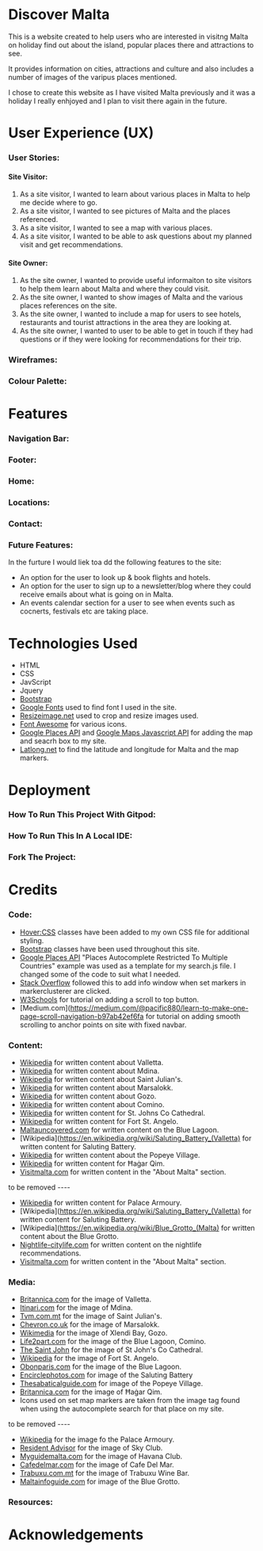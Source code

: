 # Discover Malta

This is a website created to help users who are interested in visitng Malta on holiday find out about the island, popular places there and attractions to see.

It provides information on cities, attractions and culture and also includes a number of images of the varipus places mentioned.

I chose to create this website as I have visited Malta previously and it was a holiday I really enhjoyed and I plan to visit there again in the future.

# User Experience (UX)

### User Stories:

#### Site Visitor:

1. As a site visitor, I wanted to learn about various places in Malta to help me decide where to go.
2. As a site visitor, I wanted to see pictures of Malta and the places referenced.
3. As a site visitor, I wanted to see a map with various places.
4. As a site visitor, I wanted to be able to ask questions about my planned visit and get recommendations.

#### Site Owner:

1. As the site owner, I wanted to provide useful informaiton to site visitors to help them learn about Malta and where they could visit.
2. As the site owner, I wanted to show images of Malta and the various places references on the site.
3. As the site owner, I wanted to include a map for users to see hotels, restaurants and tourist attractions in the area they are looking at.
4. As the site owner, I wanted to user to be able to get in touch if they had questions or if they were looking for recommendations for their trip.

### Wireframes:

### Colour Palette:

# Features

### Navigation Bar:

### Footer:

### Home:

### Locations:

### Contact:

### Future Features:

In the furture I would liek toa dd the following features to the site:

* An option for the user to look up & book flights and hotels.
* An option for the user to sign up to a newsletter/blog where they could receive emails about what is going on in Malta.
* An events calendar section for a user to see when events such as cocnerts, festivals etc are taking place.

# Technologies Used 

* HTML
* CSS 
* JavScript 
* Jquery
* [Bootstrap](https://getbootstrap.com/)
* [Google Fonts](https://fonts.google.com/) used to find font I used in the site.
* [Resizeimage.net](https://resizeimage.net/) used to crop and resize images used. 
* [Font Awesome](https://fontawesome.com/) for various icons.
* [Google Places API](https://developers.google.com/places/web-service/overview) and [Google Maps Javascript API](https://developers.google.com/maps/documentation/javascript/overview) for adding the map and seacrh box to my site.
* [Latlong.net](https://www.latlong.net/) to find the latitude and longitude for Malta and the map markers.

# Deployment 

### How To Run This Project With Gitpod:

### How To Run This In A Local IDE: 

### Fork The Project:

# Credits

### Code:

* [Hover:CSS](https://ianlunn.github.io/Hover/) classes have been added to my own CSS file for additional styling.
* [Bootstrap](https://getbootstrap.com/) classes have been used throughout this site. 
* [Google Places API](https://developers.google.com/maps/documentation/javascript/examples/places-autocomplete-multiple-countries) "Places Autocomplete Restricted To Multiple Countries" example was used as a template for my search.js file. I changed some of the code to suit what I needed.
* [Stack Overflow](https://stackoverflow.com/questions/40047210/integrate-google-maps-markerclusterer-with-infowindow) followed this to add info window when set markers in markerclusterer are clicked.
* [W3Schools](https://www.w3schools.com/howto/howto_js_scroll_to_top.asp) for tutorial on adding a scroll to top button.
* [Medium.com](https://medium.com/@pacific880/learn-to-make-one-page-scroll-navigation-b97ab42ef6fa for tutorial on adding smooth scrolling to anchor points on site with fixed navbar.

### Content:

* [Wikipedia](https://en.wikipedia.org/wiki/Valletta) for written content about Valletta.
* [Wikipedia](https://en.wikipedia.org/wiki/Mdina) for written content about Mdina.
* [Wikipedia](https://en.wikipedia.org/wiki/St._Julian%27s,_Malta) for written content about Saint Julian's.
* [Wikipedia](https://en.wikipedia.org/wiki/Marsaxlokk) for written content about Marsalokk.
* [Wikipedia](https://en.wikipedia.org/wiki/Gozo) for written content about Gozo.
* [Wikipedia](https://en.wikipedia.org/wiki/Comino) for written content about Comino.
* [Wikipedia](https://en.wikipedia.org/wiki/Saint_John%27s_Co-Cathedral) for written content for St. Johns Co Cathedral.
* [Wikipedia](https://en.wikipedia.org/wiki/Fort_St._Angelo) for written content for Fort St. Angelo.
* [Maltauncovered.com](https://www.maltauncovered.com/comino-island/blue-lagoon/) for written content on the Blue Lagoon.
* [Wikipedia](https://en.wikipedia.org/wiki/Saluting_Battery_(Valletta) for written content for Saluting Battery.
* [Wikipedia](https://en.wikipedia.org/wiki/Popeye_Village) for written content about the Popeye Village.
* [Wikipedia](https://en.wikipedia.org/wiki/%C4%A6a%C4%A1ar_Qim) for written content for Ħaġar Qim.
* [Visitmalta.com](https://www.visitmalta.com/en/about-malta) for written content in the "About Malta" section.

to be removed ----
* [Wikipedia](https://en.wikipedia.org/wiki/Palace_Armoury) for written content for Palace Armoury.
* [Wikipedia](https://en.wikipedia.org/wiki/Saluting_Battery_(Valletta) for written content for Saluting Battery.
* [Wikipedia](https://en.wikipedia.org/wiki/Blue_Grotto_(Malta) for written content about the Blue Grotto.
* [Nightlife-citylife.com](http://www.nightlife-cityguide.com/en/guide-nightlife/malta-nightlife-nightlife-local-clubs-st-julians-paceville/) for written content on the nightlife recommendations.
* [Visitmalta.com](https://www.visitmalta.com/en/about-malta) for written content in the "About Malta" section.

### Media:

* [Britannica.com](https://www.britannica.com/place/Valletta) for the image of Valletta.
* [Itinari.com](https://www.itinari.com/mdina-the-silent-city-of-malta-avr7) for the image of Mdina.
* [Tvm.com.mt](https://www.tvm.com.mt/en/wp-content/uploads/sites/2/2019/02/paceville-st-julians-aerial-malta.png) for the image of Saint Julian's.
* [Chevron.co.uk](https://www.chevron.co.uk/exploremalta/placestovisit/marsaxlokk-malta) for the image of Marsalokk.
* [Wikimedia](https://commons.wikimedia.org/wiki/File:Xlendi_Bay_Gozo_Malta_2014_1.jpg) for the image of Xlendi Bay, Gozo.
* [Life2part.com](https://lifepart2.com/visit-comino-island-and-blue-lagoon-in-malta/) for the image of the Blue Lagoon, Comino.
* [The Saint John](https://thesaintjohnmalta.com/things-to-do-malta/history-culture/st-johns-co-cathedral/) for the image of St John's Co Cathedral.
* [Wikipedia](https://en.wikipedia.org/wiki/Fort_St._Angelo#/media/File:Malta_-_Birgu_-_Fort_Saint_Angelo_(Upper_Barrakka_Gardens)_01_ies.jpg) for the image of Fort St. Angelo.
* [Obonparis.com](https://www.obonparis.com/en/magazine/blue-lagoon-comino-malta) for the image of the Blue Lagoon.
* [Encirclephotos.com](https://www.encirclephotos.com/image/saluting-battery-in-valletta-malta/) for image of the Saluting Battery
* [Thesabaticalguide.com](https://thesabbaticalguide.com/popeye-village-malta/) for image of the Popeye Village.
* [Britannica.com](https://www.britannica.com/topic/megalith) for the image of Ħaġar Qim.
* Icons used on set map markers are taken from the image tag found when using the autocomplete search for that place on my site.

to be removed ----

* [Wikipedia](https://en.wikipedia.org/wiki/Palace_Armoury#/media/File:Malta_Valletta_BW_2011-10-07_14-03-30.jpg) for the image fo the Palace Armoury.
* [Resident Advisor](https://ra.co/clubs/70790) for the image of Sky Club.
* [Myguidemalta.com](https://www.myguidemalta.com/nightlife/club-havana-malta) for the image of Havana Club.
* [Cafedelmar.com](https://cafedelmar.com.mt/the-facilities/) for the image of Cafe Del Mar.
* [Trabuxu.com.mt](http://trabuxu.com.mt/wine-bar/) for the image of Trabuxu Wine Bar.
* [Maltainfoguide.com](https://www.maltainfoguide.com/blue-grotto-malta.html) for image of the Blue Grotto.

### Resources:

# Acknowledgements


